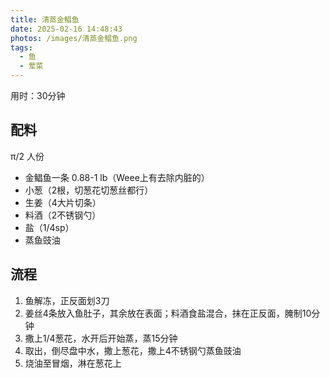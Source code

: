 ```yaml
---
title: 清蒸金鲳鱼
date: 2025-02-16 14:48:43
photos: /images/清蒸金鲳鱼.png
tags:
  - 鱼
  - 荤菜
---
```


用时：30分钟

## 配料

π/2 人份

- 金鲳鱼一条 0.88-1 lb（Weee上有去除内脏的）
- 小葱（2根，切葱花切葱丝都行）
- 生姜（4大片切条）
- 料酒（2不锈钢勺）
- 盐（1/4sp）
- 蒸鱼豉油

<!--more-->

## 流程

1. 鱼解冻，正反面划3刀
2. 姜丝4条放入鱼肚子，其余放在表面；料酒食盐混合，抹在正反面，腌制10分钟
3. 撒上1/4葱花，水开后开始蒸，蒸15分钟
4. 取出，倒尽盘中水，撒上葱花，撒上4不锈钢勺蒸鱼豉油
5. 烧油至冒烟，淋在葱花上
